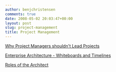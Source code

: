 ```yaml
---
author: benjchristensen
comments: true
date: 2008-05-02 20:03:47+00:00
layout: post
slug: project-management
title: Project Management
---
```


[Why Project Managers shouldn't Lead Projects](http://duckdown.blogspot.com/2008/04/why-project-managers-should-not-lead.html)

[Enterprise Architecture - Whiteboards and Timelines](http://duckdown.blogspot.com/2008/04/enterprise-architecture-whiteboards-and.html)

[Roles of the Architect](http://www.biske.com/blog/?p=351)

 
